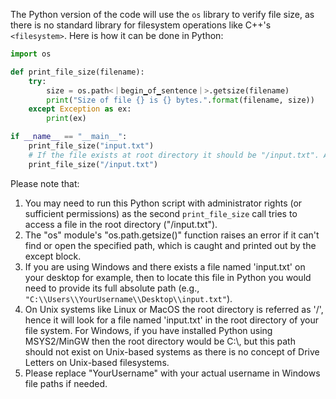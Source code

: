 The Python version of the code will use the `os` library to verify file size, as there is no standard library for filesystem operations like C++'s `<filesystem>`. Here is how it can be done in Python:

```python
import os

def print_file_size(filename): 
    try: 
        size = os.path<｜begin▁of▁sentence｜>.getsize(filename)
        print("Size of file {} is {} bytes.".format(filename, size))
    except Exception as ex: 
        print(ex)

if __name__ == "__main__": 
    print_file_size("input.txt")
    # If the file exists at root directory it should be "/input.txt". Adjust path accordingly if needed
    print_file_size("/input.txt")
```
Please note that:
1) You may need to run this Python script with administrator rights (or sufficient permissions) as the second `print_file_size` call tries to access a file in the root directory ("/input.txt"). 
2) The "os" module's "os.path.getsize()" function raises an error if it can't find or open the specified path, which is caught and printed out by the except block.
3) If you are using Windows and there exists a file named 'input.txt' on your desktop for example, then to locate this file in Python you would need to provide its full absolute path (e.g., `"C:\\Users\\YourUsername\\Desktop\\input.txt"`).
4) On Unix systems like Linux or MacOS the root directory is referred as '/', hence it will look for a file named 'input.txt' in the root directory of your file system. For Windows, if you have installed Python using MSYS2/MinGW then the root directory would be C:\\, but this path should not exist on Unix-based systems as there is no concept of Drive Letters on Unix-based filesystems.
5) Please replace "YourUsername" with your actual username in Windows file paths if needed.

